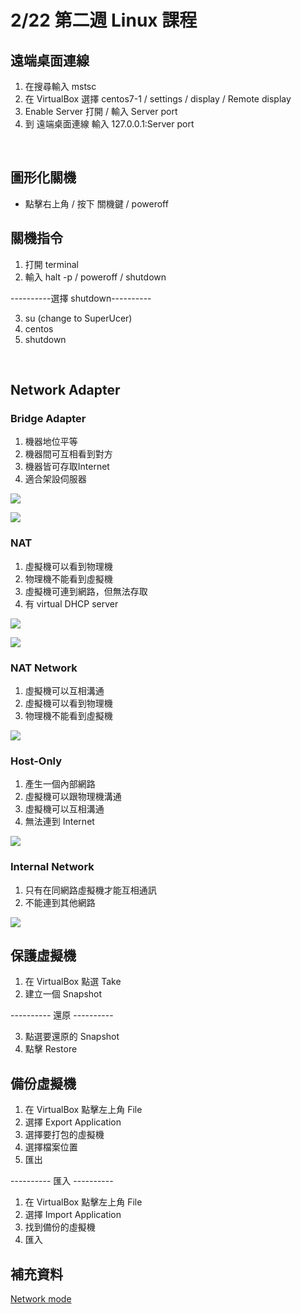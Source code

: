 # 2/22 第二週 Linux 課程

## 遠端桌面連線
1. 在搜尋輸入 mstsc
2. 在 VirtualBox 選擇 centos7-1 / settings / display / Remote display
3. Enable Server 打開 / 輸入 Server port
4. 到 遠端桌面連線 輸入 127.0.0.1:Server port

<br/>

## 圖形化關機
* 點擊右上角 / 按下 關機鍵 / poweroff

## 關機指令
1. 打開 terminal
2. 輸入 halt -p / poweroff / shutdown

----------選擇 shutdown----------

3. su (change to SuperUcer)
4. centos
5. shutdown

<br/>

## Network Adapter

### Bridge Adapter
1. 機器地位平等
2. 機器間可互相看到對方
3. 機器皆可存取Internet
4. 適合架設伺服器

![](https://github.com/yucing/linux/blob/main/picture/Bridge.png)

![](https://github.com/yucing/linux/blob/main/picture/BridgeTest.jpg)

### NAT
1. 虛擬機可以看到物理機
2. 物理機不能看到虛擬機
3. 虛擬機可連到網路，但無法存取
4. 有 virtual DHCP server

![](https://github.com/yucing/linux/blob/main/picture/NAT.png)

![](https://github.com/yucing/linux/blob/main/picture/NATTest.jpg)

### NAT Network
1. 虛擬機可以互相溝通
2. 虛擬機可以看到物理機
3. 物理機不能看到虛擬機

![](https://github.com/yucing/linux/blob/main/picture/NATNetwork.png)

### Host-Only
1. 產生一個內部網路
2. 虛擬機可以跟物理機溝通
3. 虛擬機可以互相溝通
4. 無法連到 Internet

![](https://github.com/yucing/linux/blob/main/picture/Hostonly.png)

### Internal Network
1. 只有在同網路虛擬機才能互相通訊
2. 不能連到其他網路

![](https://github.com/yucing/linux/blob/main/picture/InternalNetwork.png)

## 保護虛擬機
1. 在 VirtualBox 點選 Take
2. 建立一個 Snapshot

---------- 還原 ----------

3. 點選要還原的 Snapshot
4. 點擊 Restore

## 備份虛擬機
1. 在 VirtualBox 點擊左上角 File
2. 選擇 Export Application
3. 選擇要打包的虛擬機
4. 選擇檔案位置
5. 匯出

---------- 匯入 ----------

1. 在 VirtualBox 點擊左上角 File
2. 選擇 Import Application
3. 找到備份的虛擬機
4. 匯入

## 補充資料
[Network mode](https://segmentfault.com/a/1190000018641361)